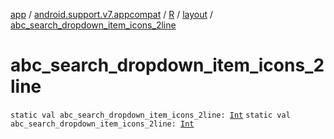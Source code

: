 [app](../../../index.md) / [android.support.v7.appcompat](../../index.md) / [R](../index.md) / [layout](index.md) / [abc_search_dropdown_item_icons_2line](./abc_search_dropdown_item_icons_2line.md)

# abc_search_dropdown_item_icons_2line

`static val abc_search_dropdown_item_icons_2line: `[`Int`](https://kotlinlang.org/api/latest/jvm/stdlib/kotlin/-int/index.html)
`static val abc_search_dropdown_item_icons_2line: `[`Int`](https://kotlinlang.org/api/latest/jvm/stdlib/kotlin/-int/index.html)